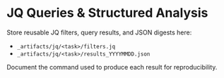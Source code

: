 # JQ Queries & Structured Analysis

Store reusable JQ filters, query results, and JSON digests here:

- `_artifacts/jq/<task>/filters.jq`
- `_artifacts/jq/<task>/results_YYYYMMDD.json`

Document the command used to produce each result for reproducibility.
